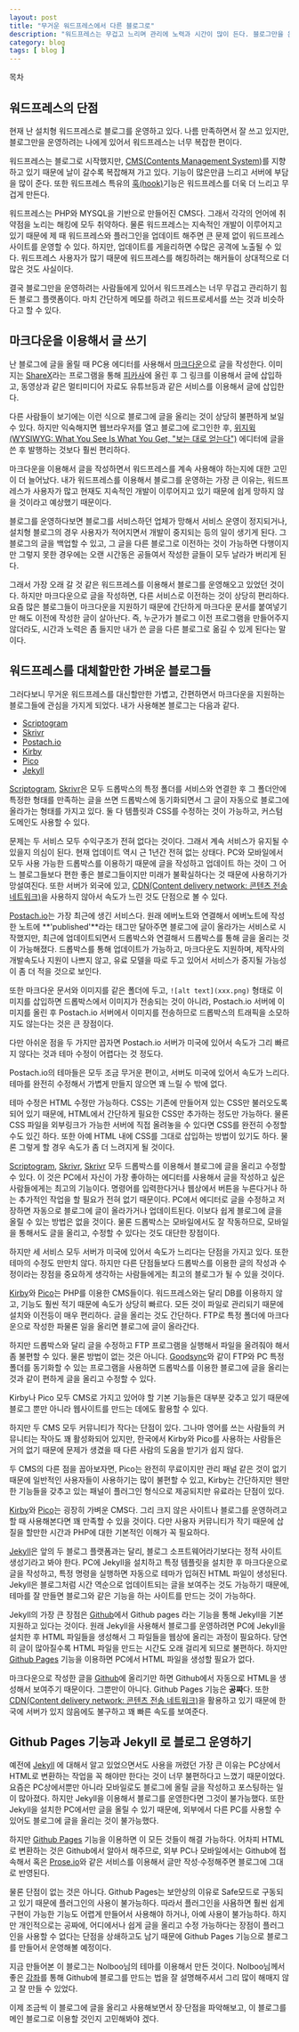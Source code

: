 ```yaml
---
layout: post
title: "무거운 워드프레스에서 다른 블로그로"
description: "워드프레스는 무겁고 느리며 관리에 노력과 시간이 많이 든다. 블로그만을 운영할 예정이라면 워드프레스보다 가볍고 관리가 간편한 다른 블로그로 옮겨 보는 것은 어떨까?"
category: blog
tags: [ blog ]
---
```


<div id="toc"><p class="toc_title">목차</p></div>

## 워드프레스의 단점

현재 난 설치형 워드프레스로 블로그를 운영하고 있다. 나름 만족하면서 잘 쓰고 있지만, 블로그만을 운영하려는 나에게 있어서 워드프레스는 너무 복잡한 편이다.

워드프레스는 블로그로 시작했지만, [CMS(Contents Management System)](http://ko.wikipedia.org/wiki/%EC%A0%80%EC%9E%91%EB%AC%BC_%EA%B4%80%EB%A6%AC_%EC%8B%9C%EC%8A%A4%ED%85%9C)를 지향하고 있기 때문에 날이 갈수록 복잡해져 가고 있다. 기능이 많은만큼 느리고 서버에 부담을 많이 준다. 또한 워드프레스 특유의 [훅(hook)](http://guspark.wordpress.com/2013/02/12/%EC%9B%8C%EB%93%9C%ED%94%84%EB%A0%88%EC%8A%A4-%ED%9B%84%ED%82%B9%EC%97%90-%EB%8C%80%ED%95%B4-%EC%95%8C%EC%95%84%EB%B3%B4%EC%9E%90%EC%95%A1%EC%85%98%ED%9B%85%EA%B3%BC-%ED%95%84%ED%84%B0%ED%9B%85/)기능은 워드프레스를 더욱 더 느리고 무겁게 만든다.

워드프레스는 PHP와 MYSQL을 기반으로 만들어진 CMS다. 그래서 각각의 언어에 취약점을 노리는 해킹에 모두 취약하다. 물론 워드프레스는 지속적인 개발이 이루어지고 있기 때문에 제 때 워드프레스와 플러그인을 업데이트 해주면 큰 문제 없이 워드프레스 사이트를 운영할 수 있다. 하지만, 업데이트를 게을리하면 수많은 공격에 노출될 수 있다. 워드프레스 사용자가 많기 때문에 워드프레스를 해킹하려는 해커들이 상대적으로 더 많은 것도 사실이다.

결국 블로그만을 운영하려는 사람들에게 있어서 워드프레스는 너무 무겁고 관리하기 힘든 블로그 플랫폼이다. 마치 간단하게 메모를 하려고 워드프로세서를 쓰는 것과 비슷하다고 할 수 있다.




## 마크다운을 이용해서 글 쓰기

난 블로그에 글을 올릴 때 PC용 에디터를 사용해서 [마크다운](http://ko.wikipedia.org/wiki/%EB%A7%88%ED%81%AC%EB%8B%A4%EC%9A%B4)으로 글을 작성한다. 이미지는 [ShareX](http://getsharex.com/)라는 프로그램을 통해 [피카사](http://picasaweb.com/)에 올린 후 그 링크를 이용해서 글에 삽입하고, 동영상과 같은 멀티미디어 자료도 유튜브등과 같은 서비스를 이용해서 글에 삽입한다. 

다른 사람들이 보기에는 이런 식으로 블로그에 글을 올리는 것이 상당히 불편하게 보일 수 있다. 하지만 익숙해지면 웹브라우저를 열고 블로그에 로그인한 후, [위지윅(WYSIWYG: What You See Is What You Get, "보는 대로 얻는다")](http://ko.wikipedia.org/wiki/%EC%9C%84%EC%A7%80%EC%9C%84%EA%B7%B8) 에디터에 글을 쓴 후 발행하는 것보다 훨씬 편리하다.

마크다운을 이용해서 글을 작성하면서 워드프레스를 계속 사용해야 하는지에 대한 고민이 더 늘어났다. 내가 워드프레스를 이용해서 블로그를 운영하는 가장 큰 이유는, 워드프레스가 사용자가 많고 현재도 지속적인 개발이 이루어지고 있기 때문에 쉽게 망하지 않을 것이라고 예상했기 때문이다.

블로그를 운영하다보면 블로그를 서비스하던 업체가 망해서 서비스 운영이 정지되거나, 설치형 블로그의 경우 사용자가 적어지면서 개발이 중지되는 등의 일이 생기게 된다. 그 블로그의 글을 백업할 수 있고, 그 글을 다른 블로그로 이전하는 것이 가능하면 다행이지만 그렇지 못한 경우에는 오랜 시간동은 공들여서 작성한 글들이 모두 날라가 버리게 된다.

그래서 가장 오래 갈 것 같은 워드프레스를 이용해서 블로그를 운영해오고 있었던 것이다. 하지만 마크다운으로 글을 작성하면, 다른 서비스로 이전하는 것이 상당히 편리하다. 요즘 많은 블로그들이 마크다운을 지원하기 때문에 간단하게 마크다운 문서를 붙여넣기만 해도 이전에 작성한 글이 살아난다. 즉, 누군가가 블로그 이전 프로그램을 만들어주지 않더라도, 시간과 노력은 좀 들지만 내가 쓴 글을 다른 블로그로 옮길 수 있게 된다는 말이다.




## 워드프레스를 대체할만한 가벼운 블로그들

그러다보니 무거운 워드프레스를 대신할만한 가볍고, 간편하면서 마크다운을 지원하는 블로그들에 관심을 가지게 되었다. 내가 사용해본 블로그는 다음과 같다.

- [Scriptogram](http://scriptogram.com/)
- [Skrivr](http://skrivr.com/)
- [Postach.io](http://postach.io/)
- [Kirby](http://getkirby.com/)
- [Pico](http://picocms.org/)
- [Jekyll](http://jekyllrb.com/)


[Scriptogram](http://scriptogram.com/), [Skrivr](http://skrivr.com/)은 모두 드롭박스의 특정 폴더를 서비스와 연결한 후 그 폴더안에 특정한 형태를 만족하는 글을 쓰면 드롭박스에 동기화되면서 그 글이 자동으로 블로그에 올라가는 형태를 가지고 있다. 둘 다 템플릿과 CSS를 수정하는 것이 가능하고, 커스텀 도메인도 사용할 수 있다.

문제는 두 서비스 모두 수익구조가 전혀 없다는 것이다. 그래서 계속 서비스가 유지될 수 있을지 의심이 된다. 현재 업데이트 역시 근 1년간 전혀 없는 상태다. PC와 모바일에서 모두 사용 가능한 드롭박스를 이용하기 때문에 글을 작성하고 업데이트 하는 것이 그 어느 블로그들보다 편한 좋은 블로그들이지만 미래가 불확실하다는 것 때문에 사용하기가 망설여진다. 또한 서버가 외국에 있고, [CDN(Content delivery network: 콘텐츠 전송 네트워크)](http://ko.wikipedia.org/wiki/%EC%BD%98%ED%85%90%EC%B8%A0_%EC%A0%84%EC%86%A1_%EB%84%A4%ED%8A%B8%EC%9B%8C%ED%81%AC)을 사용하지 않아서 속도가 느린 것도 단점으로 볼 수 있다.

[Postach.io](http://postach.io/)는 가장 최근에 생긴 서비스다. 원래 에버노트와 연결해서 에버노트에 작성한 노트에 **'published'**라는 태그만 달아주면 블로그에 글이 올라가는 서비스로 시작했지만, 최근에 업데이트되면서 드롭박스와 연결해서 드롭박스를 통해 글을 올리는 것이 가능해졌다. 드롭박스를 통해 업데이트가 가능하고, 마크다운도 지원하며, 제작사의 개발속도나 지원이 나쁘지 않고, 유료 모델을 따로 두고 있어서 서비스가 중지될 가능성이 좀 더 적을 것으로 보인다.

또한 마크다운 문서와 이미지를 같은 폴더에 두고, `![alt text](xxx.png)` 형태로 이미지를 삽입하면 드롭박스에서 이미지가 전송되는 것이 아니라, Postach.io 서버에 이미지를 올린 후 Postach.io 서버에서 이미지를 전송하므로 드롭박스의 트래픽을 소모하지도 않는다는 것은 큰 장점이다.

다만 아쉬운 점을 두 가지만 꼽자면 Postach.io 서버가 미국에 있어서 속도가 그리 빠르지 않다는 것과 테마 수정이 어렵다는 것 정도다.

Postach.io의 테마들은 모두 조금 무거운 편이고, 서버도 미국에 있어서 속도가 느리다. 테마를 완전히 수정해서 가볍게 만들지 않으면 꽤 느릴 수 밖에 없다.

테마 수정은 HTML 수정만 가능하다. CSS는 기존에 만들어져 있는 CSS만 불러오도록 되어 있기 때문에, HTML에서 간단하게 필요한 CSS만 추가하는 정도만 가능하다. 물론 CSS 파일을 외부링크가 가능한 서버에 직접 올려놓을 수 있다면 CSS를 완전히 수정할 수도 있긴 하다. 또한 아예 HTML 내에 CSS를 그대로 삽입하는 방법이 있기도 하다. 물론 그렇게 할 경우 속도가 좀 더 느려지게 될 것이다.

[Scriptogram](http://scriptogram.com/), [Skrivr](http://skrivr.com/), [Skrivr](http://skrivr.com/) 모두 드롭박스를 이용해서 블로그에 글을 올리고 수정할 수 있다. 이 것은 PC에서 자신이 가장 좋아하는 에디터를 사용해서 글을 작성하고 싶은 사람들에게는 최고의 기능이다. 명령어를 입력한다거나 웹상에서 버튼을 누른다거나 하는 추가적인 작업을 할 필요가 전혀 없기 때문이다. PC에서 에디터로 글을 수정하고 저장하면 자동으로 블로그에 글이 올라가거나 업데이트된다. 이보다 쉽게 블로그에 글을 올릴 수 있는 방법은 없을 것이다. 물론 드롭박스는 모바일에서도 잘 작동하므로, 모바일을 통해서도 글을 올리고, 수정할 수 있다는 것도 대단한 장점이다.

하지만 세 서비스 모두 서버가 미국에 있어서 속도가 느리다는 단점을 가지고 있다. 또한 테마의 수정도 만만치 않다. 하지만 다른 단점들보다 드롭박스를 이용한 글의 작성과 수정이라는 장점을 중요하게 생각하는 사람들에게는 최고의 블로그가 될 수 있을 것이다.

[Kirby](http://getkirby.com/)와 [Pico](http://picocms.org/)는 PHP를 이용한 CMS들이다. 워드프레스와는 달리 DB를 이용하지 않고, 기능도 훨씬 적기 때문에 속도가 상당히 빠르다. 모든 것이 파일로 관리되기 때문에 설치와 이전등이 매우 편리하다. 글을 올리는 것도 간단하다. FTP로 특정 폴더에 마크다운으로 작성한 파물론 일을 올리면 블로그에 글이 올라간다.

하지만 드롭박스와 달리 글을 수정하고 FTP 프로그램을 실행해서 파일을 올려줘야 해서 좀 불편할 수 있다. 물론 방법이 없는 것은 아니다. [Goodsync](http://www.goodsync.com/)와 같이 FTP와 PC 특정 폴더를 동기화할 수 있는 프로그램을 사용하면 드롭박스를 이용한 블로그에 글을 올리는 것과 같이 편하게 글을 올리고 수정할 수 있다.

Kirby나 Pico 모두 CMS로 가지고 있어야 할 기본 기능들은 대부분 갖추고 있기 때문에 블로그 뿐만 아니라 웹사이트를 만드는 데에도 활용할 수 있다. 

하지만 두 CMS 모두 커뮤니티가 작다는 단점이 있다. 그나마 영어를 쓰는 사람들의 커뮤니티는 작아도 꽤 활성화되어 있지만, 한국에서 Kirby와 Pico를 사용하는 사람들은 거의 없기 때문에 문제가 생겼을 때 다른 사람의 도움을 받기가 쉽지 않다.

두 CMS의 다른 점을 꼽아보자면, Pico는 완전히 무료이지만 관리 패널 같은 것이 없기 때문에 일반적인 사용자들이 사용하기는 많이 불편할 수 있고, Kirby는 간단하지만 웬만한 기능들을 갖추고 있는 패널이 플러그인 형식으로 제공되지만 유료라는 단점이 있다.

[Kirby](http://getkirby.com/)와 [Pico](http://picocms.org/)는 굉장히 가벼운 CMS다. 그리 크지 않은 사이트나 블로그를 운영하려고 할 때 사용해본다면 꽤 만족할 수 있을 것이다. 다만 사용자 커뮤니티가 작기 때문에 삽질을 할만한 시간과 PHP에 대한 기본적인 이해가 꼭 필요하다.

[Jekyll](http://jekyllrb.com/)은 앞의 두 블로그 플랫폼과는 달리, 블로그 소프트웨어라기보다는 정적 사이트 생성기라고 봐야 한다. PC에 Jekyll을 설치하고 특정 템플릿을 설치한 후 마크다운으로 글을 작성하고, 특정 명령을 실행하면 자동으로 테마가 입혀진 HTML 파일이 생성된다. Jekyll은 블로그처럼 시간 역순으로 업데이트되는 글을 보여주는 것도 가능하기 때문에, 테마를 잘 만들면 블로그와 같은 기능을 하는 사이트를 만드는 것이 가능하다.

Jekyll의 가장 큰 장점은 [Github](http://github.com/)에서 Github pages 라는 기능을 통해 Jekyll을 기본 지원하고 있다는 것이다. 원래 Jekyll을 사용해서 블로그를 운영하려면 PC에 Jekyll을 설치한 후 HTML 파일들을 생성해서 그 파일들을 웹상에 올리는 과정이 필요하다. 당연히 글이 많아질수록 HTML 파일을 만드는 시간도 오래 걸리게 되므로 불편하다. 하지만 [Github Pages](https://pages.github.com/) 기능을 이용하면 PC에서 HTML 파일을 생성할 필요가 없다. 

마크다운으로 작성한 글을 [Github](http://github.com/)에 올리기만 하면 Github에서 자동으로 HTML을 생성해서 보여주기 때문이다. 그뿐만이 아니다. Github Pages 기능은 **공짜**다. 또한 [CDN(Content delivery network: 콘텐츠 전송 네트워크)](http://ko.wikipedia.org/wiki/%EC%BD%98%ED%85%90%EC%B8%A0_%EC%A0%84%EC%86%A1_%EB%84%A4%ED%8A%B8%EC%9B%8C%ED%81%AC)을 활용하고 있기 때문에 한국에 서버가 있지 않음에도 불구하고 꽤 빠른 속도를 보여준다.



## Github Pages 기능과 Jekyll 로 블로그 운영하기

예전에 [Jekyll](http://jekyllrb.com/) 에 대해서 알고 있었으면서도 사용을 꺼렸던 가장 큰 이유는 PC상에서 HTML로 변환하는 작업을 꼭 해야만 한다는 것이 너무 불편하다고 느꼈기 때문이었다. 요즘은 PC상에서뿐만 아니라 모바일로도 블로그에 올릴 글을 작성하고 포스팅하는 일이 많아졌다. 하지만 Jekyll을 이용해서 블로그를 운영한다면 그것이 불가능했다. 또한 Jekyll을 설치한 PC에서만 글을 올릴 수 있기 때문에, 외부에서 다른 PC를 사용할 수 있어도 블로그에 글을 올리는 것이 불가능했다.

하지만 [Github Pages](https://pages.github.com/) 기능을 이용하면 이 모든 것들이 해결 가능하다. 어차피 HTML로 변환하는 것은 Github에서 알아서 해주므로, 외부 PC나 모바일에서는 Github에 접속해서 혹은 [Prose.io](http://prose.io/)와 같은 서비스를 이용해서 글만 작성·수정해주면 블로그에 그대로 반영된다.

물론 단점이 없는 것은 아니다. Github Pages는 보안상의 이유로 Safe모드로 구동되고 있기 때문에 플러그인의 사용이 불가능하다. 따라서 플러그인을 사욤하면 훨씬 쉽게 구현이 가능한 기능도 어렵게 만들어서 사용해야 하거나, 아예 사용이 불가능하다. 하지만 개인적으로는 공짜에, 어디에서나 쉽게 글을 올리고 수정 가능하다는 장점이 플러그인을 사용할 수 없다는 단점을 상쇄하고도 남기 때문에 Github Pages 기능으로 블로그를 만들어서 운영해볼 예정이다.

지금 만들어본 이 블로그는 Nolboo님의 테마를 이용해서 만든 것이다. Nolboo님께서 좋은 [강좌](http://nolboo.github.io/blog/2013/10/15/free-blog-with-github-jekyll/ "지킬로 깃허브에 무료 블로그 만들기 @ Nolboo's Blog")를 통해 Github에 블로그를 만드는 법을 잘 설명해주셔서 그리 많이 해매지 않고 잘 만들 수 있었다.

이제 조금씩 이 블로그에 글을 올리고 사용해보면서 장·단점을 파악해보고, 이 블로그를 메인 블로그로 이용할 것인지 고민해봐야 겠다.